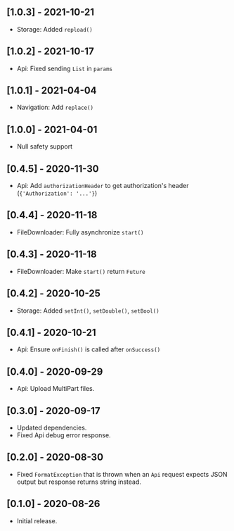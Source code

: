 ## [1.0.3] - 2021-10-21

* Storage: Added `repload()`

## [1.0.2] - 2021-10-17

* Api: Fixed sending `List` in `params`

## [1.0.1] - 2021-04-04

* Navigation: Add `replace()`

## [1.0.0] - 2021-04-01

* Null safety support

## [0.4.5] - 2020-11-30

* Api: Add `authorizationHeader` to get authorization's header (`{'Authorization': '...'}`)

## [0.4.4] - 2020-11-18

* FileDownloader: Fully asynchronize `start()`

## [0.4.3] - 2020-11-18

* FileDownloader: Make `start()` return `Future`

## [0.4.2] - 2020-10-25

* Storage: Added `setInt()`, `setDouble()`, `setBool()`

## [0.4.1] - 2020-10-21

* Api: Ensure `onFinish()` is called after `onSuccess()`

## [0.4.0] - 2020-09-29

* Api: Upload MultiPart files.

## [0.3.0] - 2020-09-17

* Updated dependencies.
* Fixed Api debug error response.

## [0.2.0] - 2020-08-30

* Fixed `FormatException` that is thrown when an `Api` request expects JSON output but response returns string instead.

## [0.1.0] - 2020-08-26

* Initial release.
